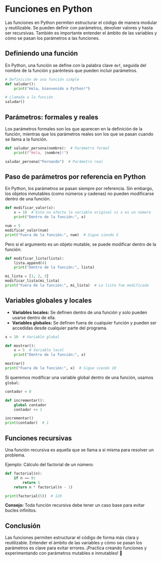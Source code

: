 # Funciones en Python

Las funciones en Python permiten estructurar el código de manera modular y reutilizable. Se pueden definir con parámetros, devolver valores y hasta ser recursivas. También es importante entender el ámbito de las variables y cómo se pasan los parámetros a las funciones.

## Definiendo una función

En Python, una función se define con la palabra clave `def`, seguida del nombre de la función y paréntesis que pueden incluir parámetros.

```python
# Definición de una función simple
def saludar():
    print("Hola, bienvenido a Python!")

# Llamada a la función
saludar()
```

## Parámetros: formales y reales

Los parámetros formales son los que aparecen en la definición de la función, mientras que los parámetros reales son los que se pasan cuando se llama a la función.

```python
def saludar_persona(nombre):  # Parámetro formal
    print(f"Hola, {nombre}!")

saludar_persona("Fernando")  # Parámetro real
```

## Paso de parámetros por referencia en Python

En Python, los parámetros se pasan siempre por referencia. Sin embargo, los objetos inmutables (como números y cadenas) no pueden modificarse dentro de una función.

```python
def modificar_valor(x):
    x = 10  # Esto no afecta la variable original si x es un número
    print("Dentro de la función:", x)

num = 5
modificar_valor(num)
print("Fuera de la función:", num)  # Sigue siendo 5
```

Pero si el argumento es un objeto mutable, se puede modificar dentro de la función:

```python
def modificar_lista(lista):
    lista.append(4)
    print("Dentro de la función:", lista)

mi_lista = [1, 2, 3]
modificar_lista(mi_lista)
print("Fuera de la función:", mi_lista)  # La lista fue modificada
```

## Variables globales y locales

- **Variables locales:** Se definen dentro de una función y solo pueden usarse dentro de ella.
- **Variables globales:** Se definen fuera de cualquier función y pueden ser accedidas desde cualquier parte del programa.

```python
x = 10  # Variable global

def mostrar():
    x = 5  # Variable local
    print("Dentro de la función:", x)

mostrar()
print("Fuera de la función:", x)  # Sigue siendo 10
```

Si queremos modificar una variable global dentro de una función, usamos `global`:

```python
contador = 0

def incrementar():
    global contador
    contador += 1

incrementar()
print(contador)  # 1
```

## Funciones recursivas

Una función recursiva es aquella que se llama a sí misma para resolver un problema.

Ejemplo: Cálculo del factorial de un número:

```python
def factorial(n):
    if n == 0:
        return 1
    return n * factorial(n - 1)

print(factorial(5))  # 120
```

**Consejo:** Toda función recursiva debe tener un caso base para evitar bucles infinitos.

## Conclusión

Las funciones permiten estructurar el código de forma más clara y reutilizable. Entender el ámbito de las variables y cómo se pasan los parámetros es clave para evitar errores. ¡Practica creando funciones y experimentando con parámetros mutables e inmutables! 🚀

